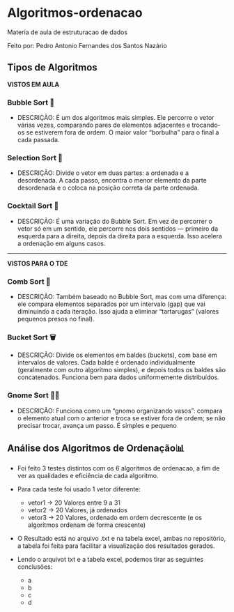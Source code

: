 # Algoritmos-ordenacao
Materia de aula de estruturacao de dados

Feito por: Pedro Antonio Fernandes dos Santos Nazário

## Tipos de Algoritmos

**VISTOS EM AULA**

### Bubble Sort 🧼
- DESCRIÇÃO: É um dos algoritmos mais simples. Ele percorre o vetor várias vezes, comparando pares de elementos adjacentes e trocando-os se estiverem fora de ordem.
             O maior valor “borbulha” para o final a cada passada.
### Selection Sort 🔎
- DESCRIÇÃO: Divide o vetor em duas partes: a ordenada e a desordenada. A cada passo, encontra o menor elemento da parte desordenada e o coloca na posição correta da parte ordenada.
### Cocktail Sort 🍹
- DESCRIÇÃO: É uma variação do Bubble Sort. Em vez de percorrer o vetor só em um sentido, ele percorre nos dois sentidos — primeiro da esquerda para a direita, depois da direita para a esquerda.
             Isso acelera a ordenação em alguns casos.

--------------------------------------

**VISTOS PARA O TDE**

### Comb Sort 🐝
- DESCRIÇÃO: Também baseado no Bubble Sort, mas com uma diferença: ele compara elementos separados por um intervalo (gap) que vai diminuindo a cada iteração.
             Isso ajuda a eliminar “tartarugas” (valores pequenos presos no final).
### Bucket Sort 🗑
- DESCRIÇÃO: Divide os elementos em baldes (buckets), com base em intervalos de valores.
             Cada balde é ordenado individualmente (geralmente com outro algoritmo simples), e depois todos os baldes são concatenados.
             Funciona bem para dados uniformemente distribuídos.
### Gnome Sort 👨‍🌾
- DESCRIÇÃO: Funciona como um “gnomo organizando vasos”: compara o elemento atual com o anterior e troca se estiver fora de ordem; se não precisar trocar, avança um passo.
             É simples e pequeno

## Análise dos Algoritmos de Ordenação📊
- Foi feito 3 testes distintos com os 6 algoritmos de ordenacao, a fim de ver as qualidades e eficiência de cada algoritmo.
- Para cada teste foi usado 1 vetor diferente:
  - vetor1 -> 20 Valores entre 9 a 31
  - vetor2 -> 20 Valores, já ordenados
  - vetor3 -> 20 Valores, ordenado em ordem decrescente (e os algoritmos ordenam de forma crescente)

- O Resultado está no arquivo .txt e na tabela excel, ambas no repositório, a tabela foi feita para facilitar a visualização dos resultados gerados.

- Lendo o arquivot txt e a tabela excel, podemos tirar as seguintes conclusões:
  - a
  - b
  - c
  - d

  
